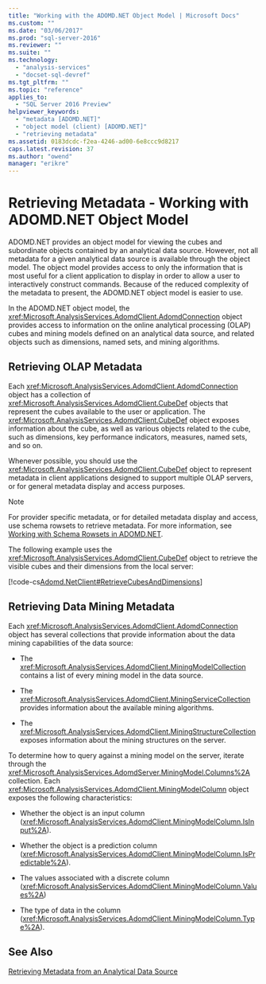 ```yaml
---
title: "Working with the ADOMD.NET Object Model | Microsoft Docs"
ms.custom: ""
ms.date: "03/06/2017"
ms.prod: "sql-server-2016"
ms.reviewer: ""
ms.suite: ""
ms.technology: 
  - "analysis-services"
  - "docset-sql-devref"
ms.tgt_pltfrm: ""
ms.topic: "reference"
applies_to: 
  - "SQL Server 2016 Preview"
helpviewer_keywords: 
  - "metadata [ADOMD.NET]"
  - "object model (client) [ADOMD.NET]"
  - "retrieving metadata"
ms.assetid: 0183dcdc-f2ea-4246-ad00-6e8ccc9d8217
caps.latest.revision: 37
ms.author: "owend"
manager: "erikre"
---
```

# Retrieving Metadata - Working with ADOMD.NET Object Model
  ADOMD.NET provides an object model for viewing the cubes and subordinate objects contained by an analytical data source. However, not all metadata for a given analytical data source is available through the object model. The object model provides access to only the information that is most useful for a client application to display in order to allow a user to interactively construct commands. Because of the reduced complexity of the metadata to present, the ADOMD.NET object model is easier to use.  
  
 In the ADOMD.NET object model, the <xref:Microsoft.AnalysisServices.AdomdClient.AdomdConnection> object provides access to information on the online analytical processing (OLAP) cubes and mining models defined on an analytical data source, and related objects such as dimensions, named sets, and mining algorithms.  
  
## Retrieving OLAP Metadata  
 Each <xref:Microsoft.AnalysisServices.AdomdClient.AdomdConnection> object has a collection of <xref:Microsoft.AnalysisServices.AdomdClient.CubeDef> objects that represent the cubes available to the user or application. The <xref:Microsoft.AnalysisServices.AdomdClient.CubeDef> object exposes information about the cube, as well as various objects related to the cube, such as dimensions, key performance indicators, measures, named sets, and so on.  
  
 Whenever possible, you should use the <xref:Microsoft.AnalysisServices.AdomdClient.CubeDef> object to represent metadata in client applications designed to support multiple OLAP servers, or for general metadata display and access purposes.  
  
> [!NOTE]  
>  For provider specific metadata, or for detailed metadata display and access, use schema rowsets to retrieve metadata. For more information, see [Working with Schema Rowsets in ADOMD.NET](../../analysis-services/multidimensional-models-adomd-net-client/retrieving-metadata-working-with-schema-rowsets.md).  
  
 The following example uses the <xref:Microsoft.AnalysisServices.AdomdClient.CubeDef> object to retrieve the visible cubes and their dimensions from the local server:  
  
 [!code-cs[Adomd.NetClient#RetrieveCubesAndDimensions](../../analysis-services/multidimensional-models-adomd-net-client/codesnippet/csharp/retrieving-metadata-work_1_1.cs)]  
  
## Retrieving Data Mining Metadata  
 Each <xref:Microsoft.AnalysisServices.AdomdClient.AdomdConnection> object has several collections that provide information about the data mining capabilities of the data source:  
  
-   The <xref:Microsoft.AnalysisServices.AdomdClient.MiningModelCollection> contains a list of every mining model in the data source.  
  
-   The <xref:Microsoft.AnalysisServices.AdomdClient.MiningServiceCollection> provides information about the available mining algorithms.  
  
-   The <xref:Microsoft.AnalysisServices.AdomdClient.MiningStructureCollection> exposes information about the mining structures on the server.  
  
 To determine how to query against a mining model on the server, iterate through the <xref:Microsoft.AnalysisServices.AdomdServer.MiningModel.Columns%2A> collection. Each <xref:Microsoft.AnalysisServices.AdomdClient.MiningModelColumn> object exposes the following characteristics:  
  
-   Whether the object is an input column (<xref:Microsoft.AnalysisServices.AdomdClient.MiningModelColumn.IsInput%2A>).  
  
-   Whether the object is a prediction column (<xref:Microsoft.AnalysisServices.AdomdClient.MiningModelColumn.IsPredictable%2A>).  
  
-   The values associated with a discrete column (<xref:Microsoft.AnalysisServices.AdomdClient.MiningModelColumn.Values%2A>)  
  
-   The type of data in the column (<xref:Microsoft.AnalysisServices.AdomdClient.MiningModelColumn.Type%2A>).  
  
## See Also  
 [Retrieving Metadata from an Analytical Data Source](../../analysis-services/multidimensional-models-adomd-net-client/retrieving-metadata-from-an-analytical-data-source.md)  
  
  